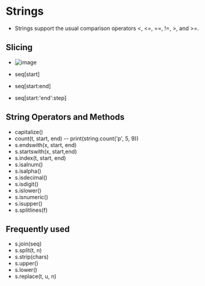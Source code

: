 # Strings

 - Strings support the usual comparison operators <, <=, ==, !=, >, and >=.

## Slicing
 - ![image](https://user-images.githubusercontent.com/33820951/169605282-2e3b8ba1-9a41-4cdd-9b75-8ff8c0faeabe.png)

 - seq[start]
 - seq[start:end]
 - seq[start:'end':step]

## String Operators and Methods

 - capitalize()
 - count(t, start, end) -- print(string.count('p', 5, 9))
 - s.endswith(x, start, end)
 - s.startswith(x, start,end)
 - s.index(t, start, end)
 - s.isalnum()
 - s.isalpha()
 - s.isdecimal()
 - s.isdigit()
 - s.islower()
 - s.isnumeric()
 - s.isupper()
 - s.splitlines(f)

## Frequently used
 - s.join(seq)
 - s.split(t, n)
 - s.strip(chars)
 - s.upper()
 - s.lower()
 - s.replace(t, u, n)
